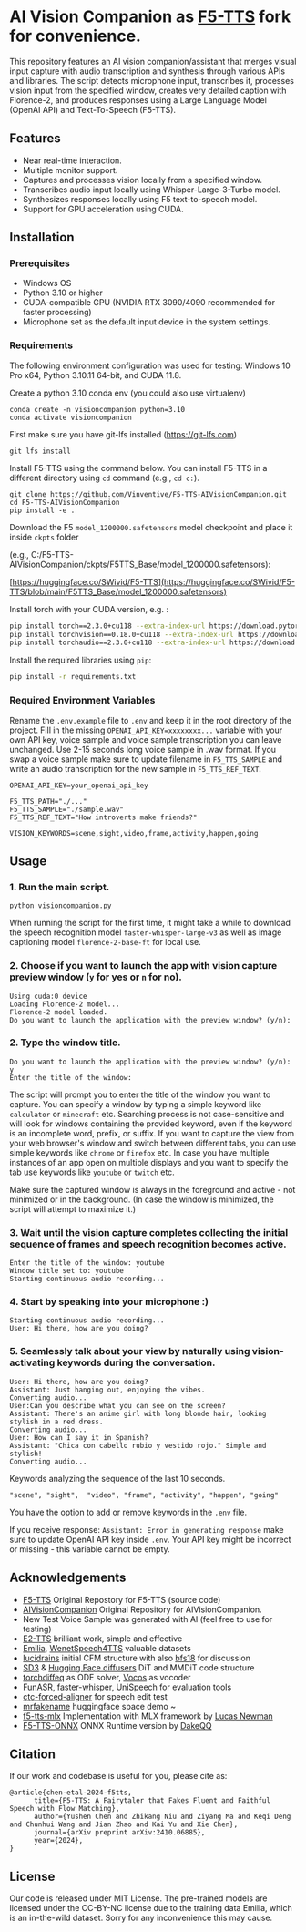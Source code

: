 
# AI Vision Companion as [F5-TTS](https://github.com/SWivid/F5-TTS) fork for convenience.

This repository features an AI vision companion/assistant that merges visual input capture with audio transcription and synthesis through various APIs and libraries. The script detects microphone input, transcribes it, processes vision input from the specified window, creates very detailed caption with Florence-2, and produces responses using a Large Language Model (OpenAI API) and Text-To-Speech (F5-TTS).

## Features

- Near real-time interaction.
- Multiple monitor support.
- Captures and processes vision locally from a specified window.
- Transcribes audio input locally using Whisper-Large-3-Turbo model.
- Synthesizes responses locally using F5 text-to-speech model.
- Support for GPU acceleration using CUDA.

## Installation

### Prerequisites

- Windows OS
- Python 3.10 or higher
- CUDA-compatible GPU (NVIDIA RTX 3090/4090 recommended for faster processing)
- Microphone set as the default input device in the system settings.

### Requirements
The following environment configuration was used for testing: Windows 10 Pro x64, Python 3.10.11 64-bit, and CUDA 11.8.

Create a python 3.10 conda env (you could also use virtualenv)
```
conda create -n visioncompanion python=3.10
conda activate visioncompanion
```

First make sure you have git-lfs installed (https://git-lfs.com)
```
git lfs install
```
Install F5-TTS using the command below. You can install F5-TTS in a different directory using `cd` command (e.g., `cd c:`).
```
git clone https://github.com/Vinventive/F5-TTS-AIVisionCompanion.git
cd F5-TTS-AIVisionCompanion
pip install -e .
```

Download the F5 `model_1200000.safetensors` model checkpoint and place it inside `ckpts` folder 

(e.g., C:/F5-TTS-AIVisionCompanion/ckpts/F5TTS_Base/model_1200000.safetensors): 

[https://huggingface.co/SWivid/F5-TTS](https://huggingface.co/SWivid/F5-TTS/blob/main/F5TTS_Base/model_1200000.safetensors)

Install torch with your CUDA version, e.g. :
```bash
pip install torch==2.3.0+cu118 --extra-index-url https://download.pytorch.org/whl/cu118
pip install torchvision==0.18.0+cu118 --extra-index-url https://download.pytorch.org/whl/cu118
pip install torchaudio==2.3.0+cu118 --extra-index-url https://download.pytorch.org/whl/cu118
```

Install the required libraries using `pip`:

```bash
pip install -r requirements.txt
```

### Required Environment Variables

Rename the `.env.example` file to `.env` and keep it in the root directory of the project. Fill in the missing `OPENAI_API_KEY=xxxxxxxx...` variable with your own API key, voice sample and voice sample transcription you can leave unchanged.
Use 2-15 seconds long voice sample in .wav format. If you swap a voice sample make sure to update filename in `F5_TTS_SAMPLE` and write an audio transcription for the new sample in `F5_TTS_REF_TEXT`. 

```
OPENAI_API_KEY=your_openai_api_key

F5_TTS_PATH="./..."
F5_TTS_SAMPLE="./sample.wav"
F5_TTS_REF_TEXT="How introverts make friends?"

VISION_KEYWORDS=scene,sight,video,frame,activity,happen,going
```

## Usage

### 1. Run the main script.
```
python visioncompanion.py
```
When running the script for the first time, it might take a while to download the speech recognition model `faster-whisper-large-v3` as well as image captioning model `florence-2-base-ft` for local use.

### 2. Choose if you want to launch the app with vision capture preview window (`y` for yes or `n` for no).
```
Using cuda:0 device
Loading Florence-2 model...
Florence-2 model loaded.
Do you want to launch the application with the preview window? (y/n):
```
### 2. Type the window title.
```
Do you want to launch the application with the preview window? (y/n): y
Enter the title of the window:
```
The script will prompt you to enter the title of the window you want to capture. 
You can specify a window by typing a simple keyword like `calculator` or `minecraft` etc. Searching process is not case-sensitive and will look for windows containing the provided keyword, even if the keyword is an incomplete word, prefix, or suffix. If you want to capture the view from your web browser's window and switch between different tabs, you can use simple keywords like `chrome` or `firefox` etc. In case you have multiple instances of an app open on multiple displays and you want to specify the tab use keywords like `youtube` or `twitch` etc. 

Make sure the captured window is always in the foreground and active - not minimized or in the background. (In case the window is minimized, the script will attempt to maximize it.)

### 3. Wait until the vision capture completes collecting the initial sequence of frames and speech recognition becomes active.
```
Enter the title of the window: youtube
Window title set to: youtube
Starting continuous audio recording...
```

### 4. Start by speaking into your microphone :)
```
Starting continuous audio recording...
User: Hi there, how are you doing?
```
### 5. Seamlessly talk about your view by naturally using vision-activating keywords during the conversation.
```
User: Hi there, how are you doing?
Assistant: Just hanging out, enjoying the vibes.
Converting audio...
User:Can you describe what you can see on the screen?
Assistant: There's an anime girl with long blonde hair, looking stylish in a red dress.
Converting audio...
User: How can I say it in Spanish?
Assistant: "Chica con cabello rubio y vestido rojo." Simple and stylish!
Converting audio...
```

Keywords analyzing the sequence of the last 10 seconds.
```
"scene", "sight",  "video", "frame", "activity", "happen", "going"
```
You have the option to add or remove keywords in the `.env` file.

If you receive response: `Assistant: Error in generating response` make sure to update OpenAI API key inside `.env`. Your API key might be incorrect or missing - this variable cannot be empty.

## Acknowledgements
- [F5-TTS](https://github.com/SWivid/F5-TTS) Original Repostory for F5-TTS (source code)
- [AIVisionCompanion](https://github.com/Vinventive/AIVisionCompanion) Original Repository for AIVisionCompanion.
- New Test Voice Sample was generated with AI (feel free to use for testing)
- [E2-TTS](https://arxiv.org/abs/2406.18009) brilliant work, simple and effective
- [Emilia](https://arxiv.org/abs/2407.05361), [WenetSpeech4TTS](https://arxiv.org/abs/2406.05763) valuable datasets
- [lucidrains](https://github.com/lucidrains) initial CFM structure with also [bfs18](https://github.com/bfs18) for discussion
- [SD3](https://arxiv.org/abs/2403.03206) & [Hugging Face diffusers](https://github.com/huggingface/diffusers) DiT and MMDiT code structure
- [torchdiffeq](https://github.com/rtqichen/torchdiffeq) as ODE solver, [Vocos](https://huggingface.co/charactr/vocos-mel-24khz) as vocoder
- [FunASR](https://github.com/modelscope/FunASR), [faster-whisper](https://github.com/SYSTRAN/faster-whisper), [UniSpeech](https://github.com/microsoft/UniSpeech) for evaluation tools
- [ctc-forced-aligner](https://github.com/MahmoudAshraf97/ctc-forced-aligner) for speech edit test
- [mrfakename](https://x.com/realmrfakename) huggingface space demo ~
- [f5-tts-mlx](https://github.com/lucasnewman/f5-tts-mlx/tree/main) Implementation with MLX framework by [Lucas Newman](https://github.com/lucasnewman)
- [F5-TTS-ONNX](https://github.com/DakeQQ/F5-TTS-ONNX) ONNX Runtime version by [DakeQQ](https://github.com/DakeQQ)

## Citation
If our work and codebase is useful for you, please cite as:
```
@article{chen-etal-2024-f5tts,
      title={F5-TTS: A Fairytaler that Fakes Fluent and Faithful Speech with Flow Matching}, 
      author={Yushen Chen and Zhikang Niu and Ziyang Ma and Keqi Deng and Chunhui Wang and Jian Zhao and Kai Yu and Xie Chen},
      journal={arXiv preprint arXiv:2410.06885},
      year={2024},
}
```
## License

Our code is released under MIT License. The pre-trained models are licensed under the CC-BY-NC license due to the training data Emilia, which is an in-the-wild dataset. Sorry for any inconvenience this may cause.
